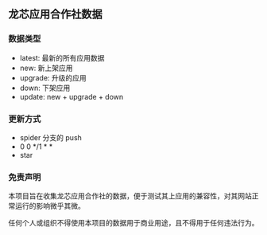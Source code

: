 ## 龙芯应用合作社数据

### 数据类型

- latest: 最新的所有应用数据
- new: 新上架应用
- upgrade: 升级的应用 
- down: 下架应用
- update: new + upgrade + down


### 更新方式

- spider 分支的 push
- 0 0 */1 * *
- star

### 免责声明

本项目旨在收集龙芯应用合作社的数据，便于测试其上应用的兼容性，对其网站正常运行的影响微乎其微。

任何个人或组织不得使用本项目的数据用于商业用途，且不得用于任何违法行为。
